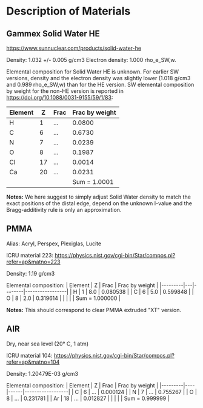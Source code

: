 # Description of Materials

## Gammex Solid Water HE
https://www.sunnuclear.com/products/solid-water-he

Density: 1.032 +/- 0.005 g/cm3
Electron density: 1.000 rho_e_SW,w.

Elemental composition for Solid Water HE is unknown.
For earlier SW versions, density and the electron density was slightly lower (1.018 g/cm3 and 0.989 rho_e_SW,w) than for the HE version.
SW elemental composition by weight for the non-HE version is reported in
https://doi.org/10.1088/0031-9155/59/1/83:

| Element | Z   | Frac    |  Frac by weight  |
|---------|-----|---------|------------------|
| H       | 1   |  ...    |  0.0800          |
| C       | 6   |  ...    |  0.6730          |
| N       | 7   |  ...    |  0.0239          |
| O       | 8   |  ...    |  0.1987          |
| Cl      | 17  |  ...    |  0.0014          |
| Ca      | 20  |  ...    |  0.0231          |
|         |     |         |  Sum = 1.0001    |

**Notes:**
We here suggest to simply adjust Solid Water density to match the exact positions of the distal edge,
depend on the unknown I-value and the Bragg-additivity rule is only an approximation.


## PMMA

Alias: Acryl, Perspex, Plexiglas, Lucite

ICRU material 223:
https://physics.nist.gov/cgi-bin/Star/compos.pl?refer=ap&matno=223

Density: 1.19 g/cm3  

Elemental composition:
| Element | Z | Frac   | Frac by weight  |
|---------|---|--------|-----------------|
| H       | 1 |  8.0   | 0.080538        |
| C       | 6 |  5.0   | 0.599848        |
| O       | 8 |  2.0   | 0.319614        |
|         |   |        | Sum = 1.000000  |

**Notes:**
This should correspond to clear PMMA extruded "XT" version.


## AIR
Dry, near sea level (20° C, 1 atm)

ICRU material 104:
https://physics.nist.gov/cgi-bin/Star/compos.pl?refer=ap&matno=104

Density: 1.20479E-03 g/cm3

Elemental composition:
| Element | Z  | Frac |  Frac by weight  |
|---------|----|------|------------------|
| C       | 6  |  ... | 0.000124         |
| N       | 7  |  ... | 0.755267         |
| O       | 8  |  ... | 0.231781         |
| Ar      | 18 |  ... | 0.012827         |
|         |    |      | Sum = 0.999999   |
